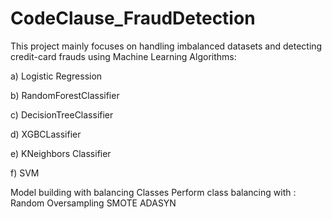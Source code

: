 # CodeClause_FraudDetection

This project mainly focuses on handling imbalanced datasets and detecting credit-card frauds using Machine Learning Algorithms:

a) Logistic Regression

b) RandomForestClassifier

c) DecisionTreeClassifier

d) XGBCLassifier

e) KNeighbors Classifier

f) SVM

Model building with balancing Classes
Perform class balancing with :
Random Oversampling
SMOTE
ADASYN
